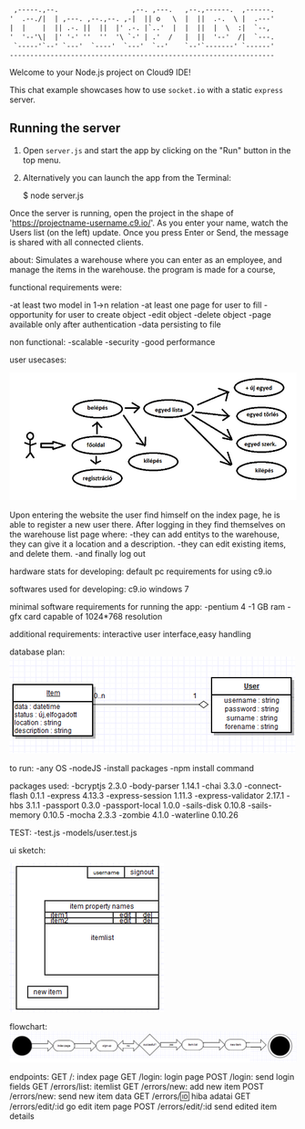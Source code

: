 
     ,-----.,--.                  ,--. ,---.   ,--.,------.  ,------.
    '  .--./|  | ,---. ,--.,--. ,-|  || o   \  |  ||  .-.  \ |  .---'
    |  |    |  || .-. ||  ||  |' .-. |`..'  |  |  ||  |  \  :|  `--, 
    '  '--'\|  |' '-' ''  ''  '\ `-' | .'  /   |  ||  '--'  /|  `---.
     `-----'`--' `---'  `----'  `---'  `--'    `--'`-------' `------'
    ----------------------------------------------------------------- 


Welcome to your Node.js project on Cloud9 IDE!

This chat example showcases how to use `socket.io` with a static `express` server.

## Running the server

1) Open `server.js` and start the app by clicking on the "Run" button in the top menu.

2) Alternatively you can launch the app from the Terminal:

    $ node server.js

Once the server is running, open the project in the shape of 'https://projectname-username.c9.io/'. As you enter your name, watch the Users list (on the left) update. Once you press Enter or Send, the message is shared with all connected clients.

about:
Simulates a warehouse where you can enter as an employee, and manage the items in the warehouse.
the program is made for a course, 

functional requirements were:

-at least two model in 1->n relation
-at least one page for user to fill
-opportunity for user to create object
-edit object
-delete object
-page available only after authentication
-data persisting to file


non functional:
-scalable
-security
-good performance

user usecases:

![usecase](readme/esetdiagram.png)

Upon entering the website the user find himself on the index page, he is able to register a new user there.
After logging in they find themselves on the warehouse list page where: 
-they can add entitys to the warehouse, they can give it a location and a description.
-they can edit existing items, and delete them.
-and finally log out

hardware stats for developing:
default pc requirements for using c9.io

softwares used for developing:
c9.io
windows 7 

minimal software requirements for running the app:
-pentium 4
-1 GB ram
-gfx card capable of 1024*768 resolution

additional requirements:
interactive user interface,easy handling

database plan:
![clickable](readme/structure.png)

to run:
-any OS
-nodeJS
-install packages
  -npm install <package name>  command

packages used:
-bcryptjs 2.3.0
-body-parser 1.14.1
-chai 3.3.0
-connect-flash 0.1.1
-express 4.13.3
-express-session 1.11.3
-express-validator 2.17.1
-hbs 3.1.1
-passport 0.3.0
-passport-local 1.0.0
-sails-disk 0.10.8
-sails-memory 0.10.5
-mocha 2.3.3
-zombie 4.1.0
-waterline 0.10.26

TEST:
-test.js
-models/user.test.js

ui sketch:

![clickable](readme/look.png)

flowchart:
![clickable](readme/flowchart.png)

endpoints:
GET /: index page
GET /login: login page
POST /login: send login fields
GET /errors/list: itemlist
GET /errors/new: add new item
POST /errors/new: send new item data
GET /errors/:id: hiba adatai
GET /errors/edit/:id go edit item page
POST /errors/edit/:id send edited item details






